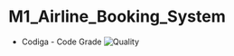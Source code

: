 # M1_Airline_Booking_System
* Codiga - Code Grade
![Quality](https://api.codiga.io/project/32497/status/svg)
